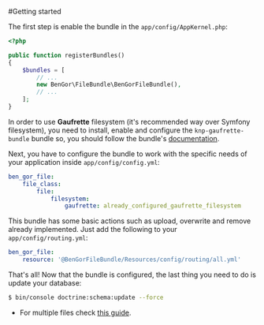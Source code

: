 #Getting started

The first step is enable the bundle in the `app/config/AppKernel.php`:
```php
<?php

public function registerBundles()
{
    $bundles = [
        // ...
        new BenGor\FileBundle\BenGorFileBundle(),
        // ...
    ];
}
```

In order to use **Gaufrette** filesystem (it's recommended way over Symfony filesystem), you need to install,
enable and configure the `knp-gaufrette-bundle` bundle so, you should follow the bundle's [documentation][1].

Next, you have to configure the bundle to work with the specific needs of your application inside
`app/config/config.yml`:
```yml
ben_gor_file:
    file_class:
        file:
            filesystem:
                gaufrette: already_configured_gaufrette_filesystem
```

This bundle has some basic actions such as upload, overwrite and remove already implemented. Just add the following
to your `app/config/routing.yml`:
```yml
ben_gor_file:
    resource: '@BenGorFileBundle/Resources/config/routing/all.yml'
```

That's all! Now that the bundle is configured, the last thing you need to do is update your database:
```bash
$ bin/console doctrine:schema:update --force
```

- For multiple files check [this guide](multiple_files.md).

[1]: https://github.com/KnpLabs/KnpGaufretteBundle#installation
